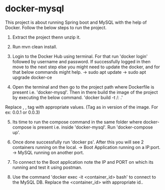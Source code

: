 # docker-mysql

This project is about running Spring boot and MySQL with the help of Docker.
Follow the below steps to run the project.

1) Extract the project thenn unzip it.
2) Run mvn clean install.
3) Login to the Docker Hub using terminal. For that run 'docker login' followed by username and password.
    If successfully logged in then move to the next step
      else you might need to update the docker, and for that below commands might help.
      -> sudo apt update
      -> sudo apt upgrade docker-ce

4) Open the terminal and then go to the project path where Dockerfile is present i.e. 'docker-mysql'.
    Then in there build the image of the project by executing the below command.
      'docker build -t <docker-hub-username>/<image-name>:<tag> .'

Replace <docker-hub-username>, <image-name>, tag with appropriate values. (Tag as in version of the image. For ex: 0.0.1 or 0.0.3)

5) Its time to run the compose command in the same folder where docker-compose is present i.e. inside 'docker-mysql'.
    Run 'docker-compose up'.
6) Once done successfully run 'docker ps'. After this you will see 2 containers running on the local.
  -> Boot Application running on a IP:port.
  -> MySQL running on another port.
   
7) To connect to the Boot application note the IP and PORT on which its running and test it using postman.
8) Use the command 'docker exec -it <container_id> bash' to connect to the MySQL DB.
     Replace the <container_id> with appropriate id..
